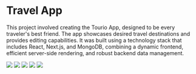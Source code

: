 # Travel App




This project involved creating the Tourio App, designed to be every traveler's best friend. The app showcases desired travel destinations and provides editing capabilities. It was built using a technology stack that includes React, Next.js, and MongoDB, combining a dynamic frontend, efficient server-side rendering, and robust backend data management.


![](https://skillicons.dev/icons?i=javascript)
![](https://skillicons.dev/icons?i=react)
![](https://skillicons.dev/icons?i=nextjs)
![](https://skillicons.dev/icons?i=webpack)
![](https://skillicons.dev/icons?i=mongodb)
